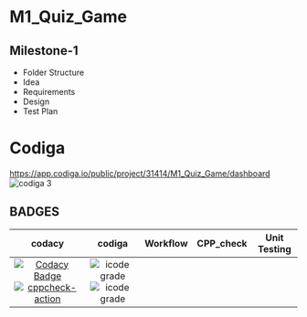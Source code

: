 # M1_Quiz_Game
## Milestone-1
 * Folder Structure
 * Idea
 * Requirements
 * Design
 * Test Plan

 
# Codiga

https://app.codiga.io/public/project/31414/M1_Quiz_Game/dashboard
![codiga 3](https://user-images.githubusercontent.com/87614111/154824683-28de3422-2afd-4925-9a60-765ca4000b33.PNG)

## BADGES

|  codacy  |  codiga  |  Workflow  |  CPP_check  |  Unit Testing  |
|:--------:|:--------:|:----------:|:-----------:|:--------------:|
| [![Codacy Badge](https://app.codacy.com/project/badge/Grade/1a2a97829e584ea297bb536b182ab705)](https://www.codacy.com/gh/SudheeraDasari/M1_Quiz_Game/dashboard?utm_source=github.com&amp;utm_medium=referral&amp;utm_content=SudheeraDasari/M1_Quiz_Game&amp;utm_campaign=Badge_Grade) [![cppcheck-action](https://github.com/SudheeraDasari/M1_Quiz_Game/actions/workflows/Static-cpp.yml/badge.svg)](https://github.com/SudheeraDasari/M1_Quiz_Game/actions/workflows/Static-cpp.yml) |   ![icode grade](https://api.codiga.io/project/31414/status/svg) ![icode grade](https://api.codiga.io/project/31414/score/svg) |